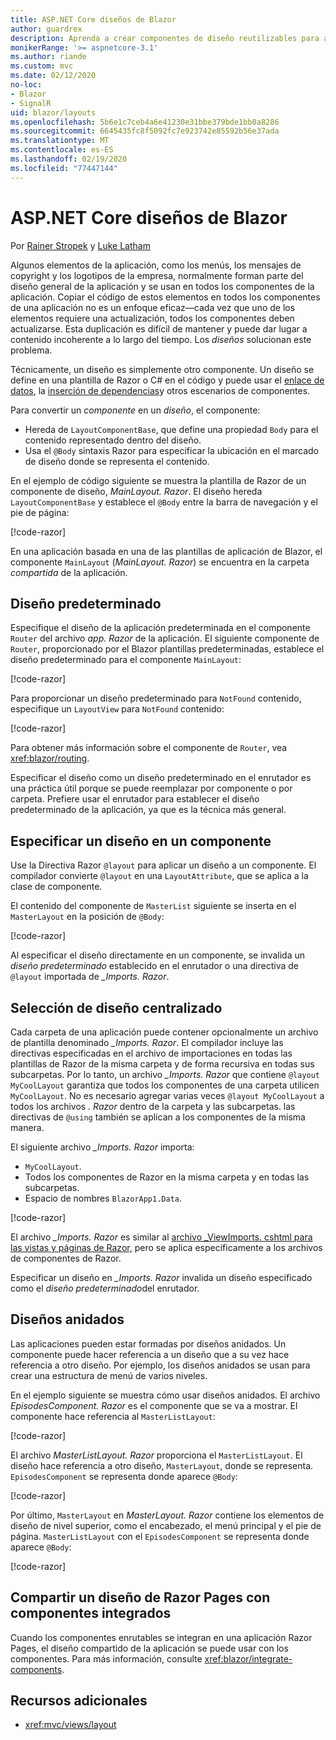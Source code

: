 ```yaml
---
title: ASP.NET Core diseños de Blazor
author: guardrex
description: Aprenda a crear componentes de diseño reutilizables para aplicaciones Blazor.
monikerRange: '>= aspnetcore-3.1'
ms.author: riande
ms.custom: mvc
ms.date: 02/12/2020
no-loc:
- Blazor
- SignalR
uid: blazor/layouts
ms.openlocfilehash: 5b6e1c7ceb4a6e41230e31bbe379bde1bb0a8286
ms.sourcegitcommit: 6645435fc8f5092fc7e923742e85592b56e37ada
ms.translationtype: MT
ms.contentlocale: es-ES
ms.lasthandoff: 02/19/2020
ms.locfileid: "77447144"
---
```

# <a name="aspnet-core-opno-locblazor-layouts"></a>ASP.NET Core diseños de Blazor

Por [Rainer Stropek](https://www.timecockpit.com) y [Luke Latham](https://github.com/guardrex)

Algunos elementos de la aplicación, como los menús, los mensajes de copyright y los logotipos de la empresa, normalmente forman parte del diseño general de la aplicación y se usan en todos los componentes de la aplicación. Copiar el código de estos elementos en todos los componentes de una aplicación no es un enfoque eficaz&mdash;cada vez que uno de los elementos requiere una actualización, todos los componentes deben actualizarse. Esta duplicación es difícil de mantener y puede dar lugar a contenido incoherente a lo largo del tiempo. Los *diseños* solucionan este problema.

Técnicamente, un diseño es simplemente otro componente. Un diseño se define en una plantilla de Razor o C# en el código y puede usar el [enlace de datos](xref:blazor/data-binding), la [inserción de dependencias](xref:blazor/dependency-injection)y otros escenarios de componentes.

Para convertir un *componente* en un *diseño*, el componente:

* Hereda de `LayoutComponentBase`, que define una propiedad `Body` para el contenido representado dentro del diseño.
* Usa el `@Body` sintaxis Razor para especificar la ubicación en el marcado de diseño donde se representa el contenido.

En el ejemplo de código siguiente se muestra la plantilla de Razor de un componente de diseño, *MainLayout. Razor*. El diseño hereda `LayoutComponentBase` y establece el `@Body` entre la barra de navegación y el pie de página:

[!code-razor[](layouts/sample_snapshot/3.x/MainLayout.razor?highlight=1,13)]

En una aplicación basada en una de las plantillas de aplicación de Blazor, el componente `MainLayout` (*MainLayout. Razor*) se encuentra en la carpeta *compartida* de la aplicación.

## <a name="default-layout"></a>Diseño predeterminado

Especifique el diseño de la aplicación predeterminada en el componente `Router` del archivo *app. Razor* de la aplicación. El siguiente componente de `Router`, proporcionado por el Blazor plantillas predeterminadas, establece el diseño predeterminado para el componente `MainLayout`:

[!code-razor[](layouts/sample_snapshot/3.x/App1.razor?highlight=3)]

Para proporcionar un diseño predeterminado para `NotFound` contenido, especifique un `LayoutView` para `NotFound` contenido:

[!code-razor[](layouts/sample_snapshot/3.x/App2.razor?highlight=6-9)]

Para obtener más información sobre el componente de `Router`, vea <xref:blazor/routing>.

Especificar el diseño como un diseño predeterminado en el enrutador es una práctica útil porque se puede reemplazar por componente o por carpeta. Prefiere usar el enrutador para establecer el diseño predeterminado de la aplicación, ya que es la técnica más general.

## <a name="specify-a-layout-in-a-component"></a>Especificar un diseño en un componente

Use la Directiva Razor `@layout` para aplicar un diseño a un componente. El compilador convierte `@layout` en una `LayoutAttribute`, que se aplica a la clase de componente.

El contenido del componente de `MasterList` siguiente se inserta en el `MasterLayout` en la posición de `@Body`:

[!code-razor[](layouts/sample_snapshot/3.x/MasterList.razor?highlight=1)]

Al especificar el diseño directamente en un componente, se invalida un *diseño predeterminado* establecido en el enrutador o una directiva de `@layout` importada de *_Imports. Razor*.

## <a name="centralized-layout-selection"></a>Selección de diseño centralizado

Cada carpeta de una aplicación puede contener opcionalmente un archivo de plantilla denominado *_Imports. Razor*. El compilador incluye las directivas especificadas en el archivo de importaciones en todas las plantillas de Razor de la misma carpeta y de forma recursiva en todas sus subcarpetas. Por lo tanto, un archivo *_Imports. Razor* que contiene `@layout MyCoolLayout` garantiza que todos los componentes de una carpeta utilicen `MyCoolLayout`. No es necesario agregar varias veces `@layout MyCoolLayout` a todos los archivos *. Razor* dentro de la carpeta y las subcarpetas. las directivas de `@using` también se aplican a los componentes de la misma manera.

El siguiente archivo *_Imports. Razor* importa:

* `MyCoolLayout`.
* Todos los componentes de Razor en la misma carpeta y en todas las subcarpetas.
* Espacio de nombres `BlazorApp1.Data`.
 
[!code-razor[](layouts/sample_snapshot/3.x/_Imports.razor)]

El archivo *_Imports. Razor* es similar al [archivo _ViewImports. cshtml para las vistas y páginas de Razor,](xref:mvc/views/layout#importing-shared-directives) pero se aplica específicamente a los archivos de componentes de Razor.

Especificar un diseño en *_Imports. Razor* invalida un diseño especificado como el *diseño predeterminado*del enrutador.

## <a name="nested-layouts"></a>Diseños anidados

Las aplicaciones pueden estar formadas por diseños anidados. Un componente puede hacer referencia a un diseño que a su vez hace referencia a otro diseño. Por ejemplo, los diseños anidados se usan para crear una estructura de menú de varios niveles.

En el ejemplo siguiente se muestra cómo usar diseños anidados. El archivo *EpisodesComponent. Razor* es el componente que se va a mostrar. El componente hace referencia al `MasterListLayout`:

[!code-razor[](layouts/sample_snapshot/3.x/EpisodesComponent.razor?highlight=1)]

El archivo *MasterListLayout. Razor* proporciona el `MasterListLayout`. El diseño hace referencia a otro diseño, `MasterLayout`, donde se representa. `EpisodesComponent` se representa donde aparece `@Body`:

[!code-razor[](layouts/sample_snapshot/3.x/MasterListLayout.razor?highlight=1,9)]

Por último, `MasterLayout` en *MasterLayout. Razor* contiene los elementos de diseño de nivel superior, como el encabezado, el menú principal y el pie de página. `MasterListLayout` con el `EpisodesComponent` se representa donde aparece `@Body`:

[!code-razor[](layouts/sample_snapshot/3.x/MasterLayout.razor?highlight=6)]

## <a name="share-a-razor-pages-layout-with-integrated-components"></a>Compartir un diseño de Razor Pages con componentes integrados

Cuando los componentes enrutables se integran en una aplicación Razor Pages, el diseño compartido de la aplicación se puede usar con los componentes. Para más información, consulte <xref:blazor/integrate-components>.

## <a name="additional-resources"></a>Recursos adicionales

* <xref:mvc/views/layout>
